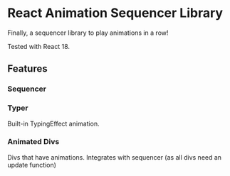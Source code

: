 # React Animation Sequencer Library
Finally, a sequencer library to play animations in a row!

Tested with React 18.

## Features
### Sequencer


### Typer
Built-in TypingEffect animation.

### Animated Divs
Divs that have animations. Integrates with sequencer
(as all divs need an update function)

